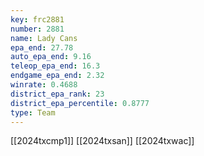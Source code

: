 ```yaml
---
key: frc2881
number: 2881
name: Lady Cans
epa_end: 27.78
auto_epa_end: 9.16
teleop_epa_end: 16.3
endgame_epa_end: 2.32
winrate: 0.4688
district_epa_rank: 23
district_epa_percentile: 0.8777
type: Team
---
```

[[2024txcmp1]]
[[2024txsan]]
[[2024txwac]]
